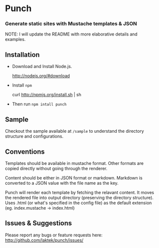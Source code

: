 # Punch 
### Generate static sites with Mustache templates & JSON

NOTE: I will update the README with more elaborative details and examples.

Installation
------------

* Download and Install Node.js.
 
  http://nodejs.org/#download 

* Install `npm`

  curl http://npmjs.org/install.sh | sh

* Then run `npm intall punch`

Sample
------

Checkout the sample available at `/sample` to understand the directory structure and configurations.

Conventions
-----------

Templates should be available in mustache format. Other formats are copied directly without going through the renderer.
 
Content should be either in JSON format or markdown. Markdown is converted to a JSON value with the file name as the key.
 
Punch will render each template by fetching the relavant content. It moves the rendered file into output directory (preserving the directory structure). Uses .html (or what's specified in the config file) as the default extension (eg. index.mustache -> index.html)


Issues & Suggestions
--------------------

Please report any bugs or feature requests here:
http://github.com/laktek/punch/issues/

